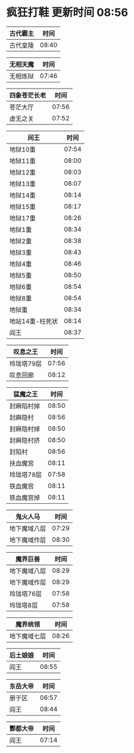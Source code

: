 # 疯狂打鞋 更新时间 08:56

| 古代霸主   | 时间    |
|--------|-------|
| 古代皇陵 | 08:40 |

| 无相天魔   | 时间    |
|--------|-------|
| 无相炼狱 | 07:46 |

| 四象苍茫长老   | 时间    |
|--------|-------|
| 苍茫大厅 | 07:56 |
| 虚无之关 | 07:52 |

| 间王   | 时间    |
|--------|-------|
| 地狱10重 | 07:54 |
| 地狱11重 | 08:00 |
| 地狱12重 | 08:03 |
| 地狱13重 | 08:07 |
| 地狱14重 | 08:14 |
| 地狱15重 | 08:17 |
| 地狱17重 | 08:26 |
| 地狱1重 | 08:34 |
| 地狱2重 | 08:38 |
| 地狱3重 | 08:43 |
| 地狱4重 | 08:46 |
| 地狱5重 | 08:50 |
| 地狱6重 | 08:54 |
| 地狱8重 | 08:54 |
| 地狱重 | 08:34 |
| 地站14重-枉死状 | 08:14 |
| 阎王 | 08:37 |

| 叹息之王   | 时间    |
|--------|-------|
| 玲珑塔79层 | 07:56 |
| 叹息回廊 | 08:12 |

| 猛魔之王   | 时间    |
|--------|-------|
| 封麻陷村掉 | 08:50 |
| 封麻隐村 | 08:56 |
| 封麻隐村掉 | 08:50 |
| 封麻隐村挤 | 08:50 |
| 封陷村 | 08:56 |
| 扶血魔宫 | 08:11 |
| 玲珑塔78层 | 07:58 |
| 铁血魔宫 | 08:11 |
| 铁血魔宫掉 | 08:11 |

| 鬼火人马   | 时间    |
|--------|-------|
| 地下魔域八层 | 07:29 |
| 地下魔域作层 | 08:30 |

| 魔界巨兽   | 时间    |
|--------|-------|
| 地下魔域八层 | 08:29 |
| 地下魔域作层 | 08:29 |
| 玲珑塔76层 | 07:58 |
| 玲珑塔8层 | 07:58 |

| 魔界统领   | 时间    |
|--------|-------|
| 地下魔域七层 | 08:26 |

| 后土娘娘   | 时间    |
|--------|-------|
| 阎王 | 08:55 |

| 东岳大帝   | 时间    |
|--------|-------|
| 册于区 | 06:57 |
| 阎王 | 08:44 |

| 酆都大帝   | 时间    |
|--------|-------|
| 阎王 | 07:14 |